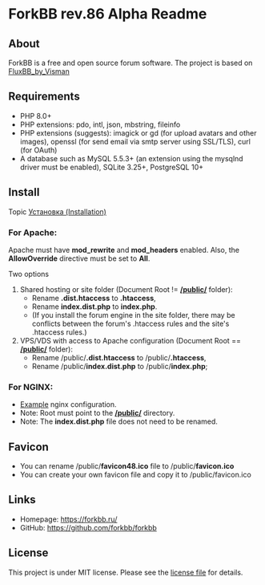 # ForkBB rev.86 Alpha Readme

## About

ForkBB is a free and open source forum software. The project is based on [FluxBB_by_Visman](https://github.com/MioVisman/FluxBB_by_Visman)

## Requirements

* PHP 8.0+
* PHP extensions: pdo, intl, json, mbstring, fileinfo
* PHP extensions (suggests): imagick or gd (for upload avatars and other images), openssl (for send email via smtp server using SSL/TLS), curl (for OAuth)
* A database such as MySQL 5.5.3+ (an extension using the mysqlnd driver must be enabled), SQLite 3.25+, PostgreSQL 10+

## Install

Topic [Установка (Installation)](https://forkbb.ru/topic/28/ustanovka-installation)

### For Apache:

Apache must have **mod_rewrite** and **mod_headers** enabled. Also, the **AllowOverride** directive must be set to **All**.

Two options
1. Shared hosting or site folder (Document Root != [**/public/**](https://github.com/forkbb/forkbb/tree/master/public) folder):
    * Rename **.dist.htaccess** to **.htaccess**,
    * Rename **index.dist.php** to **index.php**.
    * (If you install the forum engine in the site folder, there may be conflicts between the forum's .htaccess rules and the site's .htaccess rules.)
2. VPS/VDS with access to Apache configuration (Document Root == [**/public/**](https://github.com/forkbb/forkbb/tree/master/public) folder):
    * Rename /public/**.dist.htaccess** to /public/**.htaccess**,
    * Rename /public/**index.dist.php** to /public/**index.php**;

### For NGINX:

* [Example](https://github.com/forkbb/forkbb/blob/master/nginx.dist.conf) nginx configuration.
* Note: Root must point to the [**/public/**](https://github.com/forkbb/forkbb/tree/master/public) directory.
* Note: The **index.dist.php** file does not need to be renamed.

## Favicon
* You can rename /public/**favicon48.ico** file to /public/**favicon.ico**
* You can create your own favicon file and copy it to /public/favicon.ico

## Links

* Homepage: https://forkbb.ru/
* GitHub: https://github.com/forkbb/forkbb

## License

This project is under MIT license. Please see the [license file](LICENSE) for details.
